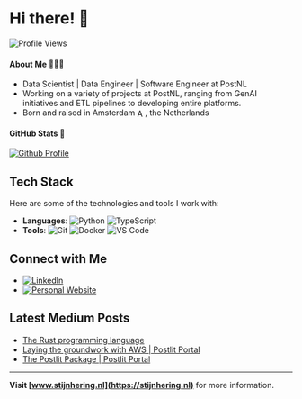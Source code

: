# Hi there! 👋

![Profile Views](https://komarev.com/ghpvc/?username=melchiorhering&color=blueviolet)

#### About Me 👨🏻‍💻

- Data Scientist | Data Engineer | Software Engineer at PostNL
- Working on a variety of projects at PostNL, ranging from GenAI initiatives and ETL pipelines to developing entire platforms.
- Born and raised in Amsterdam <img src="https://encrypted-tbn0.gstatic.com/images?q=tbn:ANd9GcTzuqk1u-kP6F3k4EtB648ri5eBiJvCCsqJSA&s" alt="Amsterdam" style="height: 1em; vertical-align: -0.1em;">, the Netherlands

#### GitHub Stats 🚀
[![Github Profile](https://github-readme-stats.vercel.app/api?username=melchiorhering&hide=stars&show_icons=true&hide_title=true&hide_border=true&title_color=9ff21e&icon_color=f5429b)](https://github.com/melchiorhering)

## Tech Stack

Here are some of the technologies and tools I work with:

- **Languages**: ![Python](https://img.shields.io/badge/-Python-black?style=flat-square&logo=python) ![TypeScript](https://img.shields.io/badge/-TypeScript-black?style=flat-square&logo=typescript)
- **Tools**: ![Git](https://img.shields.io/badge/-Git-black?style=flat-square&logo=git) ![Docker](https://img.shields.io/badge/-Docker-black?style=flat-square&logo=docker) ![VS Code](https://img.shields.io/badge/-VS%20Code-black?style=flat-square&logo=visual-studio-code)

## Connect with Me

- [![LinkedIn](https://img.shields.io/badge/-LinkedIn-black?style=flat-square&logo=linkedin)](https://www.linkedin.com/in/stijn-hering-contact/)
- [![Personal Website](https://img.shields.io/badge/-Website-black?style=flat-square&logo=google-chrome)](https://stijnhering.nl)

## Latest Medium Posts

<!-- MEDIUM-LIST:START -->
- [The Rust programming language](https://medium.com/auraidata/the-rust-programming-language-ff4c4627364)
- [Laying the groundwork with AWS | Postlit Portal](https://medium.com/postnl-engineering/laying-the-groundwork-postlit-portal-ae1e7515a82b)
- [The Postlit Package | Postlit Portal](https://medium.com/postnl-engineering/the-postlit-package-postlit-portal-52fbc7126102)
<!-- MEDIUM-LIST:END -->

---

**Visit [www.stijnhering.nl](https://stijnhering.nl)** for more information.
